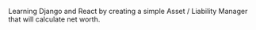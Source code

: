 Learning Django and React by creating a simple Asset / Liability Manager that will calculate net worth.
